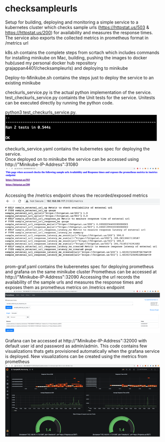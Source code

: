 # checksampleurls
Setup for building, deploying and monitoring a simple service to a kubernetes cluster which checks sample urls (https://httpstat.us/503 & https://httpstat.us/200) for availability and measures the response times. The service also exports the collected metrics in prometheus format in /metrics url

k8s.sh contains the complete steps from scrtach which includes commands for installing minikube on Mac, building, pushing the images to docker hub(used my personal docker hub repository grajappan4401/checksampleurls) and deploying to minikube 

Deploy-to-Minikube.sh contains the steps just to deploy the service to an existing minikube

checkurls_service.py is the actual python implementation of the service.  
test_checkurls_service.py containts the Unit tests for the service. Unitests can be executed directly by running the python code.  

python3 test_checkurls_service.py.   
![Image of service](unittest-screenshot.png)

checkurls_service.yaml contains the kubernetes spec for deploying the service.   
Once deployed on to minikube the service can be accessed using http://"Minikube-IP-Address":31080
![Image of service](homepage-screenshot.png)

Accessing the /metrics endpoint shows the recorded/exposed metrics
![Image of metrics](metrics-screenshot.png)

prom-graf.yaml contains the kuberenetes spec for deploying prometheus and grafana on the same minikube cluster
Prometheus can be accessed at http://"Minikube-IP-Address":32090 
Accessing the url records the availability of the sample urls and measures the response times and exposes them as prometheus metrics on /metrics endpoint
![Image of prometheys](prometheus-screenshot.png)

Grafana can be accessed at http://"Minikube-IP-Address":32000 with default user id and password as admin/admin. This code contains few visualizations thats gets provisioned automatically when the grafana service is deployed. New visualizations can be created using the metrics from prometheus
![Image of grafana](grafana-screenshot.png)

